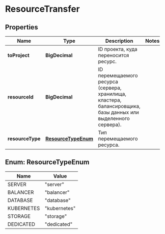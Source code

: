 

# ResourceTransfer


## Properties

| Name | Type | Description | Notes |
|------------ | ------------- | ------------- | -------------|
|**toProject** | **BigDecimal** | ID проекта, куда переносится ресурс. |  |
|**resourceId** | **BigDecimal** | ID перемещаемого ресурса (сервера, хранилища, кластера, балансировщика, базы данных или выделенного сервера). |  |
|**resourceType** | [**ResourceTypeEnum**](#ResourceTypeEnum) | Тип перемещаемого ресурса. |  |



## Enum: ResourceTypeEnum

| Name | Value |
|---- | -----|
| SERVER | &quot;server&quot; |
| BALANCER | &quot;balancer&quot; |
| DATABASE | &quot;database&quot; |
| KUBERNETES | &quot;kubernetes&quot; |
| STORAGE | &quot;storage&quot; |
| DEDICATED | &quot;dedicated&quot; |



